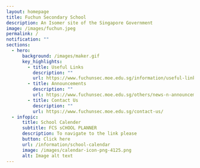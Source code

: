 ```yaml
---
layout: homepage
title: Fuchun Secondary School
description: An Isomer site of the Singapore Government
image: /images/fuchun.jpeg
permalink: /
notification: ""
sections:
  - hero:
      background: /images/maker.gif
      key_highlights:
        - title: Useful Links
          description: ""
          url: https://www.fuchunsec.moe.edu.sg/information/useful-links
        - title: Announcements
          description: ""
          url: https://www.fuchunsec.moe.edu.sg/others/news-n-announcements/
        - title: Contact Us
          description: ""
          url: https://www.fuchunsec.moe.edu.sg/contact-us/
  - infopic:
      title: School Calender
      subtitle: FCS sCHOOL PLANNER
      description: To navigate to the link please
      button: Click here
      url: /information/school-calendar
      image: /images/calendar-icon-png-4125.png
      alt: Image alt text
---
```

